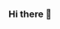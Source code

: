 ### Hi there 👋

<!--
**Ovester494/Ovester494** is a ✨ _special_ ✨ repository because its `README.md` (this file) appears on your GitHub profile.

Here are some ideas to get you started:

- 🌱 I’m currently learning Java and C++
- 😄 Pronouns: She/her
- ⚡ Fun fact: I play lacrosse! 
-->
